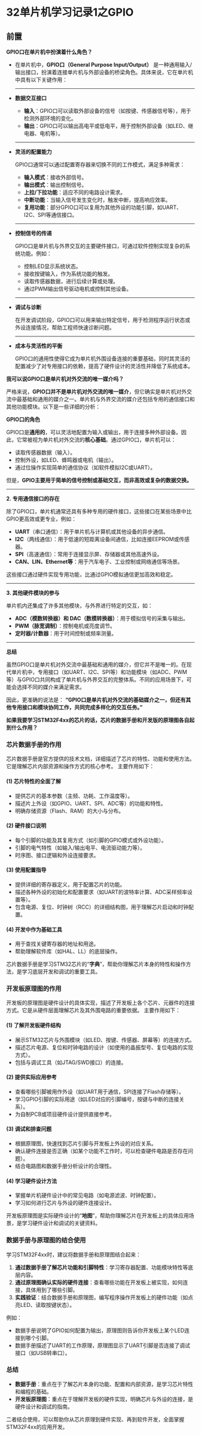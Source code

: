 # 32单片机学习记录1之GPIO

## 前置

**GPIO口在单片机中扮演着什么角色？**

- 在单片机中，**GPIO口（General Purpose Input/Output）** 是一种通用输入/输出接口，扮演着连接单片机与外部设备的桥梁角色。具体来说，它在单片机中具有以下关键作用：

  ------

- **数据交互接口**

  - **输入**：GPIO口可以读取外部设备的信号（如按键、传感器信号等），用于检测外部环境的变化。
  - **输出**：GPIO口可以输出高电平或低电平，用于控制外部设备（如LED、继电器、电机等）。

  ------

- **灵活的配置能力**

  GPIO口通常可以通过配置寄存器来切换不同的工作模式，满足多种需求：

  - **输入模式**：接收外部信号。
  - **输出模式**：输出控制信号。
  - **上拉/下拉功能**：适应不同的电路设计需求。
  - **中断功能**：当输入信号发生变化时，触发中断，提高响应效率。
  - **复用功能**：部分GPIO口可以复用为其他外设的功能引脚，如UART、I2C、SPI等通信接口。

  ------

- **控制信号的传递**

  GPIO口是单片机与外界交互的主要硬件接口，可通过软件控制实现复杂的系统功能。例如：

  - 控制LED显示系统状态。
  - 接收按键输入，作为系统功能的触发。
  - 读取传感器数据，进行后续计算或处理。
  - 通过PWM输出信号驱动电机或控制其他设备。

  ------

- **调试与诊断**

  在开发调试阶段，GPIO口可以用来输出特定信号，用于检测程序运行状态或外设连接情况，帮助工程师快速诊断问题。

  ------

- **成本与灵活性的平衡**

  GPIO口的通用性使得它成为单片机外围设备连接的重要基础，同时其灵活的配置减少了对专用接口的依赖，提高了硬件设计的灵活性并降低了系统成本。



**我可以说GPIO口是单片机对外交流的唯一媒介吗？**

严格来说，**GPIO口并不是单片机对外交流的唯一媒介**，但它确实是单片机对外交流中最基础和通用的媒介之一。单片机与外界交流的媒介还包括专用的通信接口和其他功能模块。以下是一些详细的分析：

**GPIO口的角色**

GPIO口是**通用的**，可以灵活地配置为输入或输出，用于连接多种外部设备。因此，它常被视为单片机对外交流的**核心基础**。通过GPIO口，单片机可以：

- 读取传感器数据（输入）。
- 控制外设，如LED、蜂鸣器或电机（输出）。
- 通过位操作实现简单的通信协议（如软件模拟I2C或UART）。

但是，**GPIO主要用于简单的信号控制或基础交互，而非高效或复杂的数据交换。**

------

**2. 专用通信接口的存在**

除了GPIO口，单片机通常还具有多种专用的硬件接口，这些接口在某些场景中比GPIO更高效或更专业，例如：

- **UART**（串口通信）：用于单片机与计算机或其他设备的异步通信。
- **I2C**（两线通信）：用于低速的短距离设备间通信，比如连接EEPROM或传感器。
- **SPI**（高速通信）：常用于连接显示屏、存储器或其他高速外设。
- **CAN、LIN、Ethernet等**：用于汽车电子、工业控制或网络通信等场景。

这些接口通过硬件实现专用功能，比通过GPIO模拟通信更加高效和稳定。

------

**3. 其他硬件模块的参与**

单片机内还集成了许多其他模块，与外界进行特定的交互，如：

- **ADC（模数转换器）和 DAC（数模转换器）**：用于模拟信号的采集与输出。
- **PWM（脉宽调制）**：控制电机或亮度调节。
- **定时器/计数器**：用于时间控制或频率测量。

------

**总结**

虽然GPIO口是单片机对外交流中最基础和通用的媒介，但它并不是唯一的。在现代单片机中，专用接口（如UART、I2C、SPI等）和功能模块（如ADC、PWM等）与GPIO口共同构成了单片机与外界交互的完整体系。不同的应用场景下，可能会选择不同的媒介来满足需求。

因此，更准确的说法是：
**“GPIO口是单片机对外交流的基础媒介之一，但还有其他专用接口和模块协同工作，共同完成多样化的交互任务。”**



**如果我要学习STM32F4xx的芯片的话，芯片的数据手册和开发版的原理图各自起到什么作用？**

### **芯片数据手册的作用**

芯片数据手册是官方提供的技术文档，详细描述了芯片的特性、功能和使用方法。它是理解芯片内部资源和操作方式的核心参考。
主要作用如下：

#### **(1) 芯片特性的全面了解**

- 提供芯片的基本参数（主频、功耗、工作温度等）。
- 描述片上外设（如GPIO、UART、SPI、ADC等）的功能和特性。
- 明确存储资源（Flash、RAM）的大小与分布。

#### **(2) 硬件接口说明**

- 每个引脚的功能及其复用方式（如引脚的GPIO模式或外设功能）。
- 引脚的电气特性（如输入/输出电平、电流驱动能力等）。
- 时序图、接口逻辑和外设连接要求。

#### **(3) 使用配置指导**

- 提供详细的寄存器定义，用于配置芯片的功能。
- 描述各种外设的初始化和配置要求（如UART的波特率计算、ADC采样频率设置等）。
- 包含电源、复位、时钟树（RCC）的详细结构图，用于理解芯片启动和时钟配置。

#### **(4) 开发中作为基础工具**

- 用于查找关键寄存器的地址和用途。
- 帮助理解软件库（如HAL、LL）的底层操作。

芯片数据手册是学习STM32芯片的“**字典**”，帮助你理解芯片本身的特性和操作方法，是学习底层开发和调试的重要工具。

### **开发板原理图的作用**

开发板的原理图是硬件设计的具体实现，描述了开发板上各个芯片、元器件的连接方式。它是从硬件层面理解芯片及其外围电路的重要依据。
主要作用如下：

#### **(1) 了解开发板硬件结构**

- 展示STM32芯片与外围模块（如LED、按键、传感器、屏幕等）的连接方式。
- 描述芯片电源、复位和时钟电路的设计（如使用的晶振型号、复位电路的实现方式）。
- 包括与调试工具（如JTAG/SWD接口）的连接。

#### **(2) 提供实际应用参考**

- 查看哪些引脚被用作外设（如UART用于通信，SPI连接了Flash存储等）。
- 学习GPIO引脚的实际用途（如LED对应的引脚编号，按键与中断的连接关系）。
- 为自制PCB或项目硬件设计提供直接参考。

#### **(3) 调试和排查问题**

- 根据原理图，快速找到芯片引脚与开发板上外设的对应关系。
- 确认硬件连接是否正确（如某个功能不工作时，可以检查硬件电路是否存在问题）。
- 结合电路图和数据手册分析设计的合理性。

#### **(4) 学习硬件设计方法**

- 掌握单片机硬件设计中的常见电路（如电源滤波、时钟配置）。
- 学习如何进行芯片与外设的硬件连接设计。

开发板原理图是实际硬件设计的“**地图**”，帮助你理解芯片在开发板上的具体应用场景，是学习硬件设计和调试的关键资料。

### **数据手册与原理图的结合使用**

学习STM32F4xx时，建议将数据手册和原理图结合起来：

1. **通过数据手册了解芯片功能和引脚特性**：学习寄存器配置、功能模块特性等底层内容。
2. **通过原理图确认实际的硬件连接**：查看哪些功能在开发板上被实现，如何连接，具体用到了哪些引脚。
3. **实践验证**：结合数据手册和原理图，编写程序操作开发板上的硬件功能（如点亮LED、读取按键状态）。

例如：

- 数据手册说明了GPIO如何配置为输出，原理图则告诉你开发板上某个LED连接到哪个引脚。
- 数据手册描述了UART的工作原理，原理图显示了UART引脚是否连接了调试接口（如USB转串口）。

### **总结**

- **数据手册**：重点在于了解芯片本身的功能、配置和内部资源，是学习芯片特性和编程的基础。
- **开发板原理图**：重点在于理解开发板的硬件实现，明确芯片与外设的连接，是硬件设计和调试的指南。

二者结合使用，可以帮助你从芯片原理到硬件实现、再到软件开发，全面掌握STM32F4xx的应用开发。